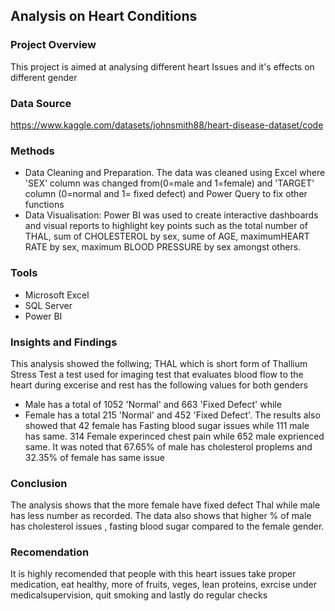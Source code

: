 ## Analysis on Heart Conditions
### Project Overview
This project is aimed at analysing different heart Issues and it's  effects on different gender

### Data Source
https://www.kaggle.com/datasets/johnsmith88/heart-disease-dataset/code

### Methods
*  Data Cleaning and Preparation. The data was cleaned using Excel where 'SEX' column was changed from(0=male and 1=female) and 'TARGET' column (0=normal and 1= fixed defect) and Power Query to fix other functions
*  Data Visualisation: Power BI was used to create interactive dashboards and visual reports to highlight key points such as the total number of THAL, sum of CHOLESTEROL by sex, sume of AGE, maximumHEART RATE by sex, maximum BLOOD PRESSURE by sex amongst others.
### Tools
*  Microsoft Excel
*  SQL Server
*  Power BI
### Insights and Findings
This analysis showed the follwing;
  THAL which is short form of Thallium Stress Test a test used for imaging test that evaluates blood flow to the heart during excerise and rest has the following values for both genders
* Male has a total of 1052 'Normal' and 663 'Fixed Defect' while
* Female has a total 215 'Normal' and 452 'Fixed Defect'.
The results also showed that 42 female has Fasting blood sugar issues while 111 male has same.
314 Female experinced chest pain while 652 male exprienced same.
It was noted that 67.65%  of male has cholesterol proplems and 32.35% of female has same issue
### Conclusion
The analysis shows that the more female have fixed defect Thal while male has less number as recorded. The data also shows that higher % of male has cholesterol issues , fasting blood sugar compared to the female gender.
### Recomendation
It is highly recomended that people with this heart issues take proper medication, eat healthy, more of fruits, veges, lean proteins, exrcise under medicalsupervision, quit smoking and lastly do regular checks
